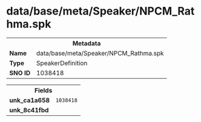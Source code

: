 <h1>data/base/meta/Speaker/NPCM_Rathma.spk</h1><table><tr><th colspan="100%">Metadata</th></tr><tr><td><b>Name</b></td><td>data/base/meta/Speaker/NPCM_Rathma.spk</td></tr><tr><td><b>Type</b></td><td>SpeakerDefinition</td></tr><tr><td><b>SNO ID</b></td><td>1038418</td></tr></table>

<table><tr><th colspan="100%">Fields</th></tr><tr><td><b>unk_ca1a658</b></td><td><code>1038418</code></td></tr><tr><td><b>unk_8c41fbd</b></td><td></td></tr></table>

